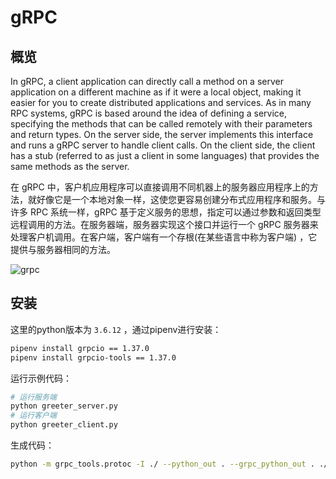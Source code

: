 # gRPC

## 概览

In gRPC, a client application can directly call a method on a server application on a different machine as if it were a local object, making it easier for you to create distributed applications and services. As in many RPC systems, gRPC is based around the idea of defining a service, specifying the methods that can be called remotely with their parameters and return types. On the server side, the server implements this interface and runs a gRPC server to handle client calls. On the client side, the client has a stub (referred to as just a client in some languages) that provides the same methods as the server.

在 gRPC 中，客户机应用程序可以直接调用不同机器上的服务器应用程序上的方法，就好像它是一个本地对象一样，这使您更容易创建分布式应用程序和服务。与许多 RPC 系统一样，gRPC 基于定义服务的思想，指定可以通过参数和返回类型远程调用的方法。在服务器端，服务器实现这个接口并运行一个 gRPC 服务器来处理客户机调用。在客户端，客户端有一个存根(在某些语言中称为客户端) ，它提供与服务器相同的方法。

![grpc](https://grpc.io/img/landing-2.svg)

## 安装

这里的python版本为 `3.6.12` ，通过pipenv进行安装：

``` sh
pipenv install grpcio == 1.37.0
pipenv install grpcio-tools == 1.37.0
```

运行示例代码：

``` sh
# 运行服务端
python greeter_server.py
# 运行客户端
python greeter_client.py
```

生成代码：

``` sh
python -m grpc_tools.protoc -I ./ --python_out . --grpc_python_out . ./helloworld.proto
```
